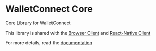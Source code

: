 # WalletConnect Core

Core Library for WalletConnect

This library is shared with the [Browser Client](https://www.npmjs.com/package/@unifiedwalletconnect/browser) and [React-Native Client](https://www.npmjs.com/package/@unifiedwalletconnect/react-native)

For more details, read the [documentation](https://docs.walletconnect.org)
